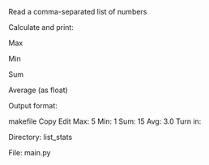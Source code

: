 Read a comma-separated list of numbers

Calculate and print:

Max

Min

Sum

Average (as float)

Output format:

makefile
Copy
Edit
Max: 5
Min: 1
Sum: 15
Avg: 3.0
Turn in:

Directory: list_stats

File: main.py

